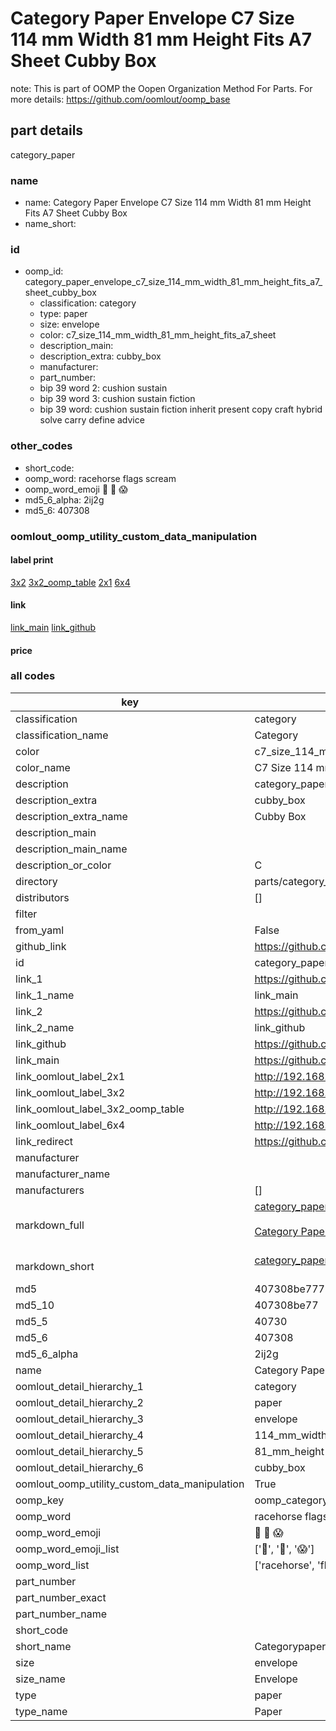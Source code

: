 # Category Paper Envelope C7 Size 114 mm Width 81 mm Height Fits A7 Sheet Cubby Box  

note: This is part of OOMP the Oopen Organization Method For Parts. For more details: https://github.com/oomlout/oomp_base

##  part details
  



category_paper



### name
* name: Category Paper Envelope C7 Size 114 mm Width 81 mm Height Fits A7 Sheet Cubby Box
* name_short: 
### id
* oomp_id: category_paper_envelope_c7_size_114_mm_width_81_mm_height_fits_a7_sheet_cubby_box
  * classification: category
  * type: paper
  * size: envelope
  * color: c7_size_114_mm_width_81_mm_height_fits_a7_sheet
  * description_main: 
  * description_extra: cubby_box
  * manufacturer: 
  * part_number: 
  * bip 39 word 2: cushion sustain
  * bip 39 word 3: cushion sustain fiction
  * bip 39 word: cushion sustain fiction inherit present copy craft hybrid solve carry define advice

### other_codes
* short_code: 
* oomp_word: racehorse flags scream
* oomp_word_emoji :racehorse: :flags: :scream:
* md5_6_alpha: 2ij2g
* md5_6: 407308






### oomlout_oomp_utility_custom_data_manipulation
#### label print
[3x2](http://192.168.1.245:1112/?label=oomp%202ij2g)
[3x2_oomp_table](http://192.168.1.108:1112/?label=oomp%202ij2g)
[2x1](http://192.168.1.242:1112/?label=oomp%202ij2g)
[6x4](http://192.168.1.55:1112/?label=oomp%202ij2g)    

#### link

[link_main](https://github.com/oomlout/oomlout_oomp_version_1_messy/tree/main/parts/category_paper_envelope_c7_size_114_mm_width_81_mm_height_fits_a7_sheet_cubby_box) [link_github](https://github.com/oomlout/oomlout_oomp_version_1_messy/tree/main/parts/category_paper_envelope_c7_size_114_mm_width_81_mm_height_fits_a7_sheet_cubby_box)                             

#### price







### all codes 
| key | value |  
| --- | --- |  
| classification | category |  
| classification_name | Category |  
| color | c7_size_114_mm_width_81_mm_height_fits_a7_sheet |  
| color_name | C7 Size 114 mm Width 81 mm Height Fits A7 Sheet |  
| description | category_paper |  
| description_extra | cubby_box |  
| description_extra_name | Cubby Box |  
| description_main |  |  
| description_main_name |  |  
| description_or_color | C  |  
| directory | parts/category_paper_envelope_c7_size_114_mm_width_81_mm_height_fits_a7_sheet_cubby_box |  
| distributors | [] |  
| filter |  |  
| from_yaml | False |  
| github_link | https://github.com/oomlout/oomlout_oomp_part_src/tree/main/parts/category_paper_envelope_c7_size_114_mm_width_81_mm_height_fits_a7_sheet_cubby_box |  
| id | category_paper_envelope_c7_size_114_mm_width_81_mm_height_fits_a7_sheet_cubby_box |  
| link_1 | https://github.com/oomlout/oomlout_oomp_version_1_messy/tree/main/parts/category_paper_envelope_c7_size_114_mm_width_81_mm_height_fits_a7_sheet_cubby_box |  
| link_1_name | link_main |  
| link_2 | https://github.com/oomlout/oomlout_oomp_version_1_messy/tree/main/parts/category_paper_envelope_c7_size_114_mm_width_81_mm_height_fits_a7_sheet_cubby_box |  
| link_2_name | link_github |  
| link_github | https://github.com/oomlout/oomlout_oomp_version_1_messy/tree/main/parts/category_paper_envelope_c7_size_114_mm_width_81_mm_height_fits_a7_sheet_cubby_box |  
| link_main | https://github.com/oomlout/oomlout_oomp_version_1_messy/tree/main/parts/category_paper_envelope_c7_size_114_mm_width_81_mm_height_fits_a7_sheet_cubby_box |  
| link_oomlout_label_2x1 | http://192.168.1.242:1112/?label=oomp%202ij2g |  
| link_oomlout_label_3x2 | http://192.168.1.245:1112/?label=oomp%202ij2g |  
| link_oomlout_label_3x2_oomp_table | http://192.168.1.108:1112/?label=oomp%202ij2g |  
| link_oomlout_label_6x4 | http://192.168.1.55:1112/?label=oomp%202ij2g |  
| link_redirect | https://github.com/oomlout/oomlout_oomp_version_1_messy/tree/main/parts/category_paper_envelope_c7_size_114_mm_width_81_mm_height_fits_a7_sheet_cubby_box |  
| manufacturer |  |  
| manufacturer_name |  |  
| manufacturers | [] |  
| markdown_full | [category_paper_envelope_c7_size_114_mm_width_81_mm_height_fits_a7_sheet_cubby_box](none)<br>[](none)<br>[Category Paper Envelope C7 Size 114 Mm Width 81 Mm Height Fits A7 Sheet Cubby Box](none)<br><br> |  
| markdown_short | [category_paper_envelope_c7_size_114_mm_width_81_mm_height_fits_a7_sheet_cubby_box](none)<br><br> |  
| md5 | 407308be77700640c055073cabb6b9b3 |  
| md5_10 | 407308be77 |  
| md5_5 | 40730 |  
| md5_6 | 407308 |  
| md5_6_alpha | 2ij2g |  
| name | Category Paper Envelope C7 Size 114 mm Width 81 mm Height Fits A7 Sheet Cubby Box |  
| oomlout_detail_hierarchy_1 | category |  
| oomlout_detail_hierarchy_2 | paper |  
| oomlout_detail_hierarchy_3 | envelope |  
| oomlout_detail_hierarchy_4 | 114_mm_width |  
| oomlout_detail_hierarchy_5 | 81_mm_height |  
| oomlout_detail_hierarchy_6 | cubby_box |  
| oomlout_oomp_utility_custom_data_manipulation | True |  
| oomp_key | oomp_category_paper_envelope_c7_size_114_mm_width_81_mm_height_fits_a7_sheet_cubby_box |  
| oomp_word | racehorse flags scream |  
| oomp_word_emoji | :racehorse: :flags: :scream: |  
| oomp_word_emoji_list | [':racehorse:', ':flags:', ':scream:'] |  
| oomp_word_list | ['racehorse', 'flags', 'scream'] |  
| part_number |  |  
| part_number_exact |  |  
| part_number_name |  |  
| short_code |  |  
| short_name | Categorypaper |  
| size | envelope |  
| size_name | Envelope |  
| type | paper |  
| type_name | Paper |  
